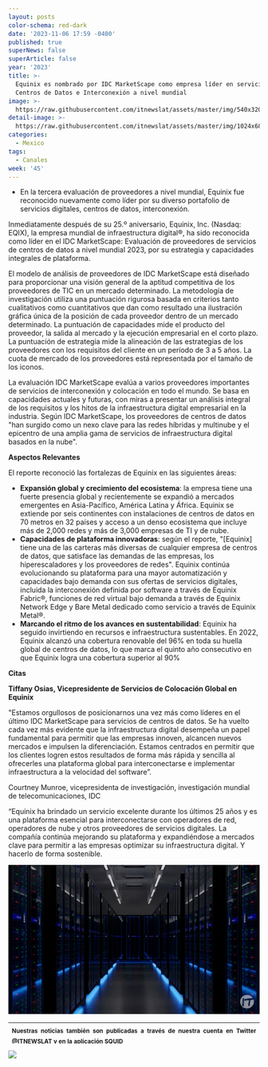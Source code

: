 ```yaml
---
layout: posts
color-schema: red-dark
date: '2023-11-06 17:59 -0400'
published: true
superNews: false
superArticle: false
year: '2023'
title: >-
  Equinix es nombrado por IDC MarketScape como empresa líder en servicios de
  Centros de Datos e Interconexión a nivel mundial
image: >-
  https://raw.githubusercontent.com/itnewslat/assets/master/img/540x320/datacenter-p.jpg
detail-image: >-
  https://raw.githubusercontent.com/itnewslat/assets/master/img/1024x680/datacenter-g.jpg
categories:
  - Mexico
tags:
  - Canales
week: '45'
---
```

- En la tercera evaluación de proveedores a nivel mundial, Equinix fue reconocido nuevamente como líder por su diverso portafolio de servicios digitales, centros de datos, interconexión.

Inmediatamente después de su 25.º aniversario, Equinix, Inc. (Nasdaq: EQIX), la empresa mundial de infraestructura digital®, ha sido reconocida como líder en el IDC MarketScape: Evaluación de proveedores de servicios de centros de datos a nivel mundial 2023, por su estrategia y capacidades integrales de plataforma.

El modelo de análisis de proveedores de IDC MarketScape está diseñado para proporcionar una visión general de la aptitud competitiva de los proveedores de TIC en un mercado determinado. La metodología de investigación utiliza una puntuación rigurosa basada en criterios tanto cualitativos como cuantitativos que dan como resultado una ilustración gráfica única de la posición de cada proveedor dentro de un mercado determinado. La puntuación de capacidades mide el producto del proveedor, la salida al mercado y la ejecución empresarial en el corto plazo. La puntuación de estrategia mide la alineación de las estrategias de los proveedores con los requisitos del cliente en un período de 3 a 5 años. La cuota de mercado de los proveedores está representada por el tamaño de los iconos.

La evaluación IDC MarketScape evalúa a varios proveedores importantes de servicios de interconexión y colocación en todo el mundo. Se basa en capacidades actuales y futuras, con miras a presentar un análisis integral de los requisitos y los hitos de la infraestructura digital empresarial en la industria. Según IDC MarketScape, los proveedores de centros de datos "han surgido como un nexo clave para las redes híbridas y multinube y el epicentro de una amplia gama de servicios de infraestructura digital basados en la nube".

**Aspectos Relevantes**

El reporte reconoció las fortalezas de Equinix en las siguientes áreas:

- **Expansión global y crecimiento del ecosistema**: la empresa tiene una fuerte presencia global y recientemente se expandió a mercados emergentes en Asia-Pacífico, América Latina y África. Equinix se extiende por seis continentes con instalaciones de centros de datos en 70 metros en 32 países y acceso a un denso ecosistema que incluye más de 2,000 redes y más de 3,000 empresas de TI y de nube.
- **Capacidades de plataforma innovadoras**: según el reporte, "[Equinix] tiene una de las carteras más diversas de cualquier empresa de centros de datos, que satisface las demandas de las empresas, los hiperescaladores y los proveedores de redes". Equinix continúa evolucionando su plataforma para una mayor automatización y capacidades bajo demanda con sus ofertas de servicios digitales, incluida la interconexión definida por software a través de Equinix Fabric®, funciones de red virtual bajo demanda a través de Equinix Network Edge y Bare Metal dedicado como servicio a través de Equinix Metal®.
- **Marcando el ritmo de los avances en sustentabilidad**: Equinix ha seguido invirtiendo en recursos e infraestructura sustentables. En 2022, Equinix alcanzó una cobertura renovable del 96% en toda su huella global de centros de datos, lo que marca el quinto año consecutivo en que Equinix logra una cobertura superior al 90%

**Citas**

**Tiffany Osias, Vicepresidente de Servicios de Colocación Global en Equinix**

"Estamos orgullosos de posicionarnos una vez más como líderes en el último IDC MarketScape para servicios de centros de datos. Se ha vuelto cada vez más evidente que la infraestructura digital desempeña un papel fundamental para permitir que las empresas innoven, alcancen nuevos mercados e impulsen la diferenciación. Estamos centrados en permitir que los clientes logren estos resultados de forma más rápida y sencilla al ofrecerles una plataforma global para interconectarse e implementar infraestructura a la velocidad del software”.

Courtney Munroe, vicepresidenta de investigación, investigación mundial de telecomunicaciones, IDC

“Equinix ha brindado un servicio excelente durante los últimos 25 años y es una plataforma esencial para interconectarse con operadores de red, operadores de nube y otros proveedores de servicios digitales. La compañía continúa mejorando su plataforma y expandiéndose a mercados clave para permitir a las empresas optimizar su infraestructura digital. Y hacerlo de forma sostenible.

![](https://raw.githubusercontent.com/itnewslat/assets/master/img/540x320/datacenter-p.jpg)

<table style="height: 42px;" width="569">
<tbody>
<tr>
<td style="text-align: justify;"><sub><strong>Nuestras noticias también son publicadas a través de nuestra cuenta en Twitter <a href="https://twitter.com/itnewslat?lang=es">@ITNEWSLAT</a> y en la aplicación <a href="https://squidapp.co/en/">SQUID</a></strong></sub></td>
</tr>
</tbody>
</table>

<img src="https://tracker.metricool.com/c3po.jpg?hash=56f88a41e39ab42c063cc51676587a04"/>